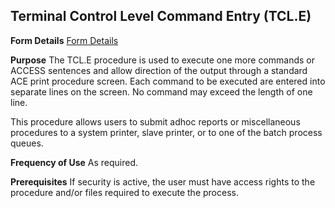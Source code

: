 ## Terminal Control Level Command Entry (TCL.E)
<PageHeader />

**Form Details**
[Form Details](../TCL-E-1/README.md)

**Purpose**
The TCL.E procedure is used to execute one more commands or ACCESS sentences
and allow direction of the output through a standard ACE print procedure
screen. Each command to be executed are entered into separate lines on the
screen. No command may exceed the length of one line.

This procedure allows users to submit adhoc reports or miscellaneous
procedures to a system printer, slave printer, or to one of the batch process
queues.

**Frequency of Use**
As required.

**Prerequisites**
If security is active, the user must have access rights to the procedure
and/or files required to execute the process.

<badge text= "Version 8.10.57 " vertical="middle" />

<PageFooter />

